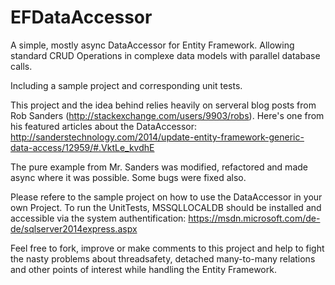 # EFDataAccessor
A simple, mostly async DataAccessor for Entity Framework. Allowing standard CRUD Operations in complexe data models with parallel database calls.

Including a sample project and corresponding unit tests.

This project and the idea behind relies heavily on serveral blog posts from Rob Sanders (http://stackexchange.com/users/9903/robs). Here's one from his featured articles about the DataAccessor: http://sanderstechnology.com/2014/update-entity-framework-generic-data-access/12959/#.VktLe_kvdhE

The pure example from Mr. Sanders was modified, refactored and made async where it was possible. Some bugs were fixed also.

Please refere to the sample project on how to use the DataAccessor in your own Project.
To run the UnitTests, MSSQLLOCALDB should be installed and accessible via the system authentification:
https://msdn.microsoft.com/de-de/sqlserver2014express.aspx

Feel free to fork, improve or make comments to this project and help to fight the nasty problems about threadsafety, detached many-to-many relations and other points of interest while handling the Entity Framework.


